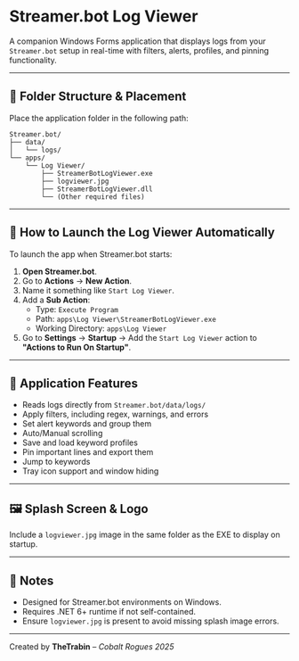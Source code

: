 # Streamer.bot Log Viewer

A companion Windows Forms application that displays logs from your `Streamer.bot` setup in real-time with filters, alerts, profiles, and pinning functionality.

---

## 📁 Folder Structure & Placement

Place the application folder in the following path:

```
Streamer.bot/
├── data/
│   └── logs/
└── apps/
    └── Log Viewer/
        ├── StreamerBotLogViewer.exe
        ├── logviewer.jpg
        ├── StreamerBotLogViewer.dll
        └── (Other required files)
```

---

## 🚀 How to Launch the Log Viewer Automatically

To launch the app when Streamer.bot starts:

1. **Open Streamer.bot**.
2. Go to **Actions** → **New Action**.
3. Name it something like `Start Log Viewer`.
4. Add a **Sub Action**:
   - Type: `Execute Program`
   - Path: `apps\Log Viewer\StreamerBotLogViewer.exe`
   - Working Directory: `apps\Log Viewer`
5. Go to **Settings** → **Startup** → Add the `Start Log Viewer` action to **"Actions to Run On Startup"**.

---

## 🔧 Application Features

- Reads logs directly from `Streamer.bot/data/logs/`
- Apply filters, including regex, warnings, and errors
- Set alert keywords and group them
- Auto/Manual scrolling
- Save and load keyword profiles
- Pin important lines and export them
- Jump to keywords
- Tray icon support and window hiding

---

## 🖼 Splash Screen & Logo

Include a `logviewer.jpg` image in the same folder as the EXE to display on startup.

---

## 📝 Notes

- Designed for Streamer.bot environments on Windows.
- Requires .NET 6+ runtime if not self-contained.
- Ensure `logviewer.jpg` is present to avoid missing splash image errors.

---

Created by **TheTrabin** – *Cobalt Rogues 2025*
